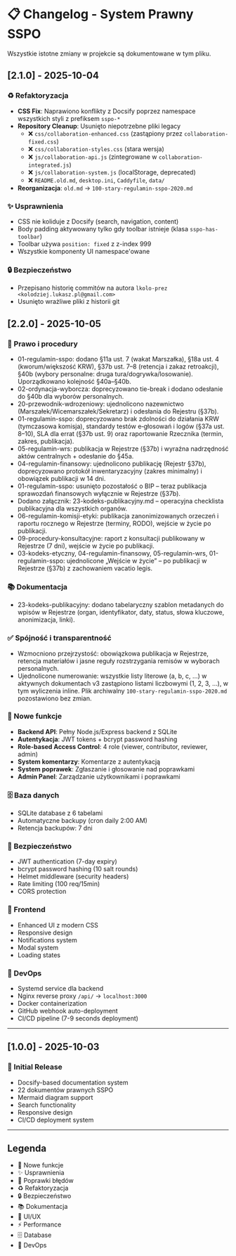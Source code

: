 # 📋 Changelog - System Prawny SSPO

Wszystkie istotne zmiany w projekcie są dokumentowane w tym pliku.

## [2.1.0] - 2025-10-04

### ♻️ Refaktoryzacja
- **CSS Fix**: Naprawiono konflikty z Docsify poprzez namespace wszystkich styli z prefiksem `sspo-*`
- **Repository Cleanup**: Usunięto niepotrzebne pliki legacy
  - ❌ `css/collaboration-enhanced.css` (zastąpiony przez `collaboration-fixed.css`)
  - ❌ `css/collaboration-styles.css` (stara wersja)
  - ❌ `js/collaboration-api.js` (zintegrowane w `collaboration-integrated.js`)
  - ❌ `js/collaboration-system.js` (localStorage, deprecated)
  - ❌ `README.old.md`, `desktop.ini`, `Caddyfile`, `data/`
- **Reorganizacja**: `old.md` → `100-stary-regulamin-sspo-2020.md`

### ✨ Usprawnienia
- CSS nie koliduje z Docsify (search, navigation, content)
- Body padding aktywowany tylko gdy toolbar istnieje (klasa `sspo-has-toolbar`)
- Toolbar używa `position: fixed` z z-index 999
- Wszystkie komponenty UI namespace'owane

### 🔒 Bezpieczeństwo
- Przepisano historię commitów na autora `lkolo-prez <kolodziej.lukasz.pl@gmail.com>`
- Usunięto wrażliwe pliki z historii git


## [2.2.0] - 2025-10-05

### 📜 Prawo i procedury
- 01-regulamin-sspo: dodano §11a ust. 7 (wakat Marszałka), §18a ust. 4 (kworum/większość KRW), §37b ust. 7–8 (retencja i zakaz retroakcji), §40b (wybory personalne: druga tura/dogrywka/losowanie). Uporządkowano kolejność §40a–§40b.
- 02-ordynacja-wyborcza: doprecyzowano tie-break i dodano odesłanie do §40b dla wyborów personalnych.
- 20-przewodnik-wdrozeniowy: ujednolicono nazewnictwo (Marszałek/Wicemarszałek/Sekretarz) i odesłania do Rejestru (§37b).
 - 01-regulamin-sspo: doprecyzowano brak zdolności do działania KRW (tymczasowa komisja), standardy testów e‑głosowań i logów (§37a ust. 8–10), SLA dla errat (§37b ust. 9) oraz raportowanie Rzecznika (termin, zakres, publikacja).
 - 05-regulamin-wrs: publikacja w Rejestrze (§37b) i wyraźna nadrzędność aktów centralnych + odesłanie do §45a.
 - 04-regulamin-finansowy: ujednolicono publikację (Rejestr §37b), doprecyzowano protokół inwentaryzacyjny (zakres minimalny) i obowiązek publikacji w 14 dni.
 - 01-regulamin-sspo: usunięto pozostałość o BIP – teraz publikacja sprawozdań finansowych wyłącznie w Rejestrze (§37b).
 - Dodano załącznik: 23-kodeks-publikacyjny.md – operacyjna checklista publikacyjna dla wszystkich organów.
 - 06-regulamin-komisji-etyki: publikacja zanonimizowanych orzeczeń i raportu rocznego w Rejestrze (terminy, RODO), wejście w życie po publikacji.
 - 09-procedury-konsultacyjne: raport z konsultacji publikowany w Rejestrze (7 dni), wejście w życie po publikacji.
 - 03-kodeks-etyczny, 04-regulamin-finansowy, 05-regulamin-wrs, 01-regulamin-sspo: ujednolicone „Wejście w życie” – po publikacji w Rejestrze (§37b) z zachowaniem vacatio legis.

### 📚 Dokumentacja
- 23-kodeks-publikacyjny: dodano tabelaryczny szablon metadanych do wpisów w Rejestrze (organ, identyfikator, daty, status, słowa kluczowe, anonimizacja, linki).

### ✅ Spójność i transparentność
- Wzmocniono przejrzystość: obowiązkowa publikacja w Rejestrze, retencja materiałów i jasne reguły rozstrzygania remisów w wyborach personalnych.
 - Ujednolicone numerowanie: wszystkie listy literowe (a, b, c, …) w aktywnych dokumentach v3 zastąpiono listami liczbowymi (1, 2, 3, …), w tym wyliczenia inline. Plik archiwalny `100-stary-regulamin-sspo-2020.md` pozostawiono bez zmian.



### 🚀 Nowe funkcje
- **Backend API**: Pełny Node.js/Express backend z SQLite
- **Autentykacja**: JWT tokens + bcrypt password hashing
- **Role-based Access Control**: 4 role (viewer, contributor, reviewer, admin)
- **System komentarzy**: Komentarze z autentykacją
- **System poprawek**: Zgłaszanie i głosowanie nad poprawkami
- **Admin Panel**: Zarządzanie użytkownikami i poprawkami

### 🗄️ Baza danych
- SQLite database z 6 tabelami
- Automatyczne backupy (cron daily 2:00 AM)
- Retencja backupów: 7 dni

### 🔐 Bezpieczeństwo
- JWT authentication (7-day expiry)
- bcrypt password hashing (10 salt rounds)
- Helmet middleware (security headers)
- Rate limiting (100 req/15min)
- CORS protection

### 🎨 Frontend
- Enhanced UI z modern CSS
- Responsive design
- Notifications system
- Modal system
- Loading states

### 🐳 DevOps
- Systemd service dla backend
- Nginx reverse proxy `/api/` → `localhost:3000`
- Docker containerization
- GitHub webhook auto-deployment
- CI/CD pipeline (7-9 seconds deployment)

---

## [1.0.0] - 2025-10-03

### 🎉 Initial Release
- Docsify-based documentation system
- 22 dokumentów prawnych SSPO
- Mermaid diagram support
- Search functionality
- Responsive design
- CI/CD deployment system

---

## Legenda

- 🚀 Nowe funkcje
- ✨ Usprawnienia
- 🐛 Poprawki błędów
- ♻️ Refaktoryzacja
- 🔒 Bezpieczeństwo
- 📚 Dokumentacja
- 🎨 UI/UX
- ⚡ Performance
- 🗄️ Database
- 🐳 DevOps
